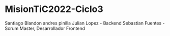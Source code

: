 # MisionTiC2022-Ciclo3

Santiago Blandon
andres pinilla
Julian Lopez - Backend
Sebastian Fuentes - Scrum Master, Desarrollador Frontend